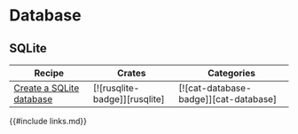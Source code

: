 # Database

## SQLite

| Recipe | Crates | Categories |
|--------|--------|------------|
| [Create a SQLite database][ex-sqlite-initialization] | [![rusqlite-badge]][rusqlite] | [![cat-database-badge]][cat-database] |

[ex-sqlite-initialization]: database/sqlite.html#create-a-sqlite-database

{{#include links.md}}
